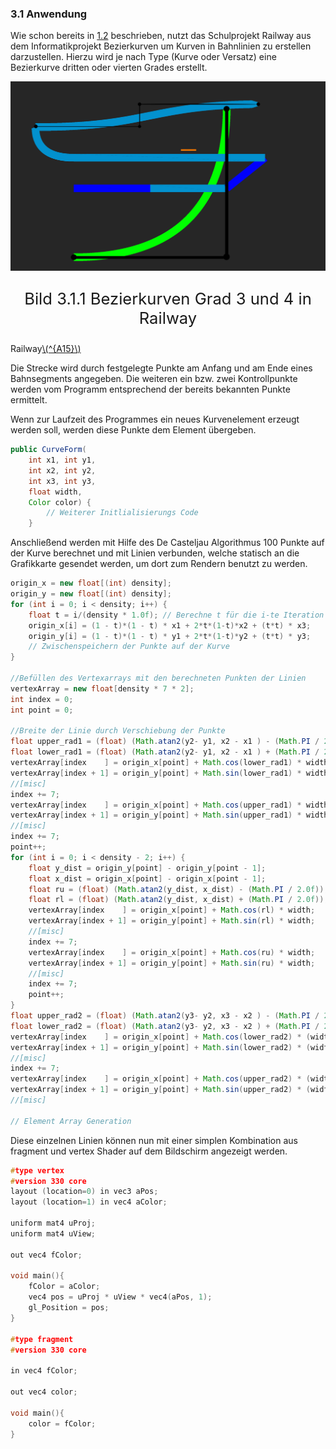 ### 3.1 Anwendung

Wie schon bereits in [1.2](../chapter_1/WoFindetManBezierkurven.md) beschrieben, nutzt das Schulprojekt Railway aus dem Informatikprojekt Bezierkurven um Kurven in Bahnlinien zu erstellen darzustellen. Hierzu wird je nach Type (Kurve oder Versatz) eine Bezierkurve dritten oder vierten Grades erstellt. 

![Bezierkurve 3ten und 4ten Grades in Railway](../img/RailwayBezierPoints.png)
<p style="text-align: center; font-size: 1.6rem;">Bild 3.1.1 Bezierkurven Grad 3 und 4 in Railway</p>

Railway[\\(^{A15}\\)](../links.md#a15)

Die Strecke wird durch festgelegte Punkte am Anfang und am Ende eines Bahnsegments angegeben. Die weiteren ein bzw. zwei Kontrollpunkte werden vom Programm entsprechend der bereits bekannten Punkte ermittelt.

Wenn zur Laufzeit des Programmes ein neues Kurvenelement erzeugt werden soll, werden diese Punkte dem Element übergeben.
```java
public CurveForm(
    int x1, int y1, 
    int x2, int y2, 
    int x3, int y3, 
    float width, 
    Color color) {
        // Weiterer Initlialisierungs Code
    }
```

Anschließend werden mit Hilfe des De Casteljau Algorithmus 100 Punkte auf der Kurve berechnet und mit Linien verbunden, welche statisch an die Grafikkarte gesendet werden, um dort zum Rendern benutzt zu werden.

```java
origin_x = new float[(int) density];
origin_y = new float[(int) density];
for (int i = 0; i < density; i++) {
    float t = i/(density * 1.0f); // Berechne t für die i-te Iteration
    origin_x[i] = (1 - t)*(1 - t) * x1 + 2*t*(1-t)*x2 + (t*t) * x3; 
    origin_y[i] = (1 - t)*(1 - t) * y1 + 2*t*(1-t)*y2 + (t*t) * y3;
    // Zwischenspeichern der Punkte auf der Kurve
}

//Befüllen des Vertexarrays mit den berechneten Punkten der Linien
vertexArray = new float[density * 7 * 2];
int index = 0;
int point = 0;

//Breite der Linie durch Verschiebung der Punkte
float upper_rad1 = (float) (Math.atan2(y2- y1, x2 - x1 ) - (Math.PI / 20f));
float lower_rad1 = (float) (Math.atan2(y2- y1, x2 - x1 ) + (Math.PI / 20f));
vertexArray[index    ] = origin_x[point] + Math.cos(lower_rad1) * width;
vertexArray[index + 1] = origin_y[point] + Math.sin(lower_rad1) * width;
//[misc]
index += 7;
vertexArray[index    ] = origin_x[point] + Math.cos(upper_rad1) * width;
vertexArray[index + 1] = origin_y[point] + Math.sin(upper_rad1) * width;
//[misc]
index += 7;
point++;
for (int i = 0; i < density - 2; i++) {
    float y_dist = origin_y[point] - origin_y[point - 1];
    float x_dist = origin_x[point] - origin_x[point - 1];
    float ru = (float) (Math.atan2(y_dist, x_dist) - (Math.PI / 2.0f));
    float rl = (float) (Math.atan2(y_dist, x_dist) + (Math.PI / 2.0f));
    vertexArray[index    ] = origin_x[point] + Math.cos(rl) * width;
    vertexArray[index + 1] = origin_y[point] + Math.sin(rl) * width;
    //[misc]
    index += 7;
    vertexArray[index    ] = origin_x[point] + Math.cos(ru) * width;
    vertexArray[index + 1] = origin_y[point] + Math.sin(ru) * width;
    //[misc]
    index += 7;
    point++;
}
float upper_rad2 = (float) (Math.atan2(y3- y2, x3 - x2 ) - (Math.PI / 20f));
float lower_rad2 = (float) (Math.atan2(y3- y2, x3 - x2 ) + (Math.PI / 20f));
vertexArray[index    ] = origin_x[point] + Math.cos(lower_rad2) * (width/ 2.0f);
vertexArray[index + 1] = origin_y[point] + Math.sin(lower_rad2) * (width/ 2.0f);
//[misc]
index += 7;
vertexArray[index    ] = origin_x[point] + Math.cos(upper_rad2) * (width/ 2.0f);
vertexArray[index + 1] = origin_y[point] + Math.sin(upper_rad2) * (width/ 2.0f);
//[misc]

// Element Array Generation
```

Diese einzelnen Linien können nun mit einer simplen Kombination aus fragment und vertex Shader auf dem Bildschirm angezeigt werden.

```cpp
#type vertex
#version 330 core
layout (location=0) in vec3 aPos;
layout (location=1) in vec4 aColor;

uniform mat4 uProj;
uniform mat4 uView;

out vec4 fColor;

void main(){
    fColor = aColor;
    vec4 pos = uProj * uView * vec4(aPos, 1);
    gl_Position = pos;
}

#type fragment
#version 330 core

in vec4 fColor;

out vec4 color;

void main(){
    color = fColor;
}
```
